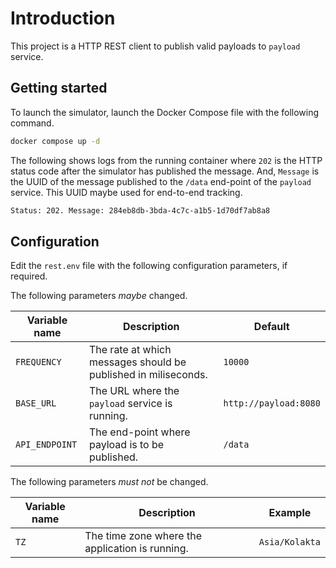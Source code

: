 # Introduction

This project is a HTTP REST client to publish valid payloads to `payload` service.

## Getting started

To launch the simulator, launch the Docker Compose file with the following command.

```bash
docker compose up -d
```

The following shows logs from the running container where `202` is the HTTP status code after the simulator has published the message. And, `Message` is the UUID of the message published to the `/data` end-point of the `payload` service. This UUID maybe used for end-to-end tracking.

```bash
Status: 202. Message: 284eb8db-3bda-4c7c-a1b5-1d70df7ab8a8
```

## Configuration

Edit the `rest.env` file with the following configuration parameters, if required.

The following parameters _maybe_ changed.

| Variable name  | Description                                                    | Default               |
| -------------- | -------------------------------------------------------------- | --------------------- |
| `FREQUENCY`    | The rate at which messages should be published in miliseconds. | `10000`               |
| `BASE_URL`     | The URL where the `payload` service is running.                | `http://payload:8080` |
| `API_ENDPOINT` | The end-point where payload is to be published.                | `/data`               |

The following parameters _must not_ be changed.

| Variable name | Description                                     | Example        |
| ------------- | ----------------------------------------------- | -------------- |
| `TZ`          | The time zone where the application is running. | `Asia/Kolakta` |
